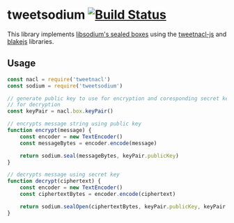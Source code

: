  # tweetsodium [![Build Status](https://travis-ci.org/mastahyeti/tweetsodium.svg?branch=master)](https://travis-ci.org/mastahyeti/tweetsodium)

 This library implements [libsodium's sealed boxes](https://download.libsodium.org/doc/public-key_cryptography/sealed_boxes) using the [tweetnacl-js](https://github.com/dchest/tweetnacl-js) and [blakejs](https://github.com/dcposch/blakejs) libraries.

 ## Usage

```javascript
const nacl = require('tweetnacl')
const sodium = require('tweetsodium')

// generate public key to use for encryption and coresponding secret key to use
// for decryption
const keyPair = nacl.box.keyPair()

// encrypts message string using public key
function encrypt(message) {
    const encoder = new TextEncoder()
    const messageBytes = encoder.encode(message)

    return sodium.seal(messageBytes, keyPair.publicKey)
}

// decrypts message using secret key
function decrypt(ciphertext) {
    const encoder = new TextEncoder()
    const ciphertextBytes = encoder.encode(ciphertext)

    return sodium.sealOpen(ciphertextBytes, keyPair.publicKey, keyPair.secretKey)
}
```





